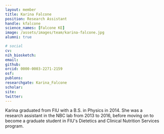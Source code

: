```yaml
---
layout: member
title: Karina Falcone
position: Research Assistant
handle: kfalcone
science_names: [Falcone KE]
image: /assets/images/team/karina-falcone.jpg
alumni: true

# social
cv:
nih_biosketch:
email:
github:
orcid: 0000-0003-2271-2159
osf:
publons:
researchgate: Karina_Falcone
scholar:
site:
twitter:
---
```


Karina graduated from FIU with a B.S. in Physics in 2014. She was a research assistant in the NBC lab from 2013 to 2016, before moving on to become a graduate student in FIU's Dietetics and Clinical Nutrition Services program.
